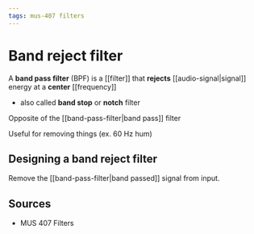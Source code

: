 ```yaml
---
tags: mus-407 filters
---
```


# Band reject filter

A **band pass filter** (BPF) is a [[filter]] that **rejects** [[audio-signal|signal]] energy at a **center** [[frequency]]

- also called **band stop** or **notch** filter

Opposite of the [[band-pass-filter|band pass]] filter

Useful for removing things (ex. 60 Hz hum)

## Designing a band reject filter

Remove the [[band-pass-filter|band passed]] signal from input.

## Sources

- MUS 407 Filters
